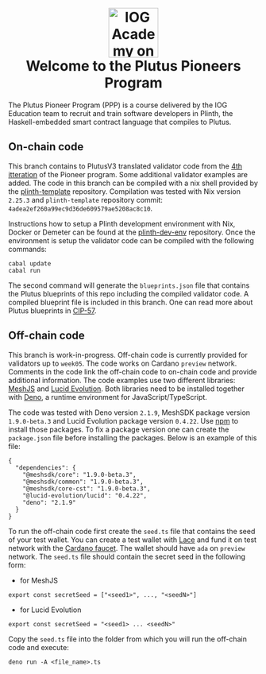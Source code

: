 <h1 align="center">
  <br>
  <a href="https://www.youtube.com/@iogacademy"><img src="https://ucarecdn.com/288e5001-d93e-4081-976b-0c6f72cc077e/iohksymbolbig.jpg" alt="IOG Academy on YouTube" width="100"></a>
  <br>
  Welcome to the Plutus Pioneers Program 
  <br>
</h1>

The Plutus Pioneer Program (PPP) is a course delivered by the IOG Education team
to recruit and train software developers in Plinth, the Haskell-embedded smart contract 
language that compiles to Plutus. 

## On-chain code 

This branch contains to PlutusV3 translated validator code from the 
[4th itteration](https://github.com/input-output-hk/plutus-pioneer-program/tree/fourth-iteration) 
of the Pioneer program. Some additional validator examples are added. The code 
in this branch can be compiled with a nix shell provided by the 
[plinth-template](https://github.com/IntersectMBO/plinth-template/tree/main) 
repository. Compilation was tested with Nix version `2.25.3` and `plinth-template`
repository commit: `4adea2ef260a99ec9d36de609579ae5208ac8c10`. 

Instructions how to setup a Plinth development environment with Nix, Docker or Demeter 
can be found at the [plinth-dev-env](https://github.com/iohkedu/plinth-dev-env/tree/main) 
repository. Once the environment is setup the validator code can be compiled with the 
following commands: 

```console
cabal update
cabal run 
```

The second command will generate the `blueprints.json` file that contains the Plutus 
blueprints of this repo including the compiled validator code. A compiled blueprint file 
is included in this branch. One can read more about Plutus blueprints in 
[CIP-57](https://cips.cardano.org/cip/CIP-57). 

## Off-chain code 

This branch is work-in-progress. Off-chain code is currently provided for validators up to 
`week05`. The code works on Cardano `preview` network. Comments in the code link the off-chain 
code to on-chain code and provide additional information. The code examples use two different 
libraries: [MeshJS](https://meshjs.dev/) and 
[Lucid Evolution](https://anastasia-labs.github.io/lucid-evolution/). Both libraries need to 
be installed together with [Deno](https://deno.com/), a runtime environment for JavaScript/TypeScript. 

The code was tested with Deno version `2.1.9`, MeshSDK package version `1.9.0-beta.3` 
and Lucid Evolution package version `0.4.22`. Use [npm](https://www.npmjs.com/) to install 
those packages. To fix a package version one can create the `package.json` file before 
installing the packages. Below is an example of this file: 

```console
{
  "dependencies": {
    "@meshsdk/core": "1.9.0-beta.3",
    "@meshsdk/common": "1.9.0-beta.3",
    "@meshsdk/core-cst": "1.9.0-beta.3",
    "@lucid-evolution/lucid": "0.4.22",
    "deno": "2.1.9"
  }
}
```

To run the off-chain code first create the `seed.ts` file that contains the seed of your 
test wallet. You can create a test wallet with [Lace](https://www.lace.io/) and fund it on test 
network with the [Cardano faucet](https://docs.cardano.org/cardano-testnets/tools/faucet). 
The wallet should have `ada` on `preview` network. The `seed.ts` file should contain the 
secret seed in the following form: 

* for MeshJS
```console
export const secretSeed = ["<seed1>", ..., "<seedN>"]
```
* for Lucid Evolution
```console
export const secretSeed = "<seed1> ... <seedN>"
```

Copy the `seed.ts` file into the folder from which you will run the off-chain code and 
execute: 

```console
deno run -A <file_name>.ts
```
